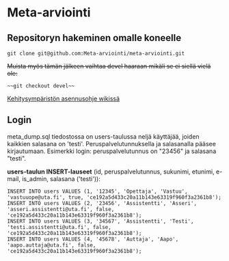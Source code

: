 # Meta-arviointi

## Repositoryn hakeminen omalle koneelle

	git clone git@github.com:Meta-arviointi/meta-arviointi.git

~~Muista myös tämän jälkeen vaihtaa devel haaraan mikäli se ei siellä vielä ole:~~

	~~git checkout devel~~

[Kehitysympäristön asennusohje wikissä](https://github.com/Meta-arviointi/meta-arviointi/wiki/Kehitysymp%C3%A4rist%C3%B6n-asentaminen)

## Login

meta_dump.sql tiedostossa on users-taulussa neljä käyttäjää, joiden kaikkien salasana on 'testi'. Peruspalvelutunnuksella ja salasanalla pääsee kirjautumaan. Esimerkki login: peruspalvelutunnus on "23456" ja salasana "testi".

**users-taulun INSERT-lauseet** (id, peruspalvelutunnus, sukunimi, etunimi, e-mail, is_admin, salasana ('testi')):

    INSERT INTO users VALUES (1, '12345', 'Opettaja', 'Vastuu', 'vastuuope@uta.fi', true, 'ce192a5d433c20a11b143e63319f960f3a2361b8');
    INSERT INTO users VALUES (2, '23456', 'Assistentti', 'Asseri', 'asseri.assistentti@uta.fi', false, 'ce192a5d433c20a11b143e63319f960f3a2361b8');
    INSERT INTO users VALUES (3, '34567', 'Assistentti', 'Testi', 'testi.assistentti@uta.fi', false, 'ce192a5d433c20a11b143e63319f960f3a2361b8');
    INSERT INTO users VALUES (4, '45678', 'Auttaja', 'Aapo', 'aapo.auttaja@uta.fi', false, 'ce192a5d433c20a11b143e63319f960f3a2361b8');

